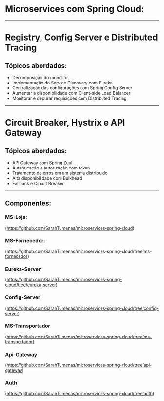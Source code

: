 # Microservices com Spring Cloud: 

_____________________________________________________________________________________________________

# Registry, Config Server e Distributed Tracing

## Tópicos abordados:

- Decomposição do monólito
- Implementação do Service Discovery com Eureka
- Centralização das configurações com Spring Config Server
- Aumentar a disponibilidade com Client-side Load Balancer
- Monitorar e depurar requisições com Distributed Tracing
_____________________________________________________________________________________________________

# Circuit Breaker, Hystrix e API Gateway

## Tópicos abordados:

- API Gateway com Spring Zuul
- Autenticação e autorização com token
- Tratamento de erros em um sistema distribuído
- Alta disponibilidade com Bulkhead
- Fallback e Circuit Breaker

-----------------------------------------------------------------------------------------------------
## Componentes:

### MS-Loja:
(https://github.com/SarahTumenas/microservices-spring-cloud)

### MS-Fornecedor:

(https://github.com/SarahTumenas/microservices-spring-cloud/tree/ms-fornecedor)

### Eureka-Server

(https://github.com/SarahTumenas/microservices-spring-cloud/tree/eureka-server)

### Config-Server

(https://github.com/SarahTumenas/microservices-spring-cloud/tree/config-server)

### MS-Transportador

(https://github.com/SarahTumenas/microservices-spring-cloud/tree/ms-transportador)

### Api-Gateway
(https://github.com/SarahTumenas/microservices-spring-cloud/tree/api-gateway)

### Auth
(https://github.com/SarahTumenas/microservices-spring-cloud/tree/auth)